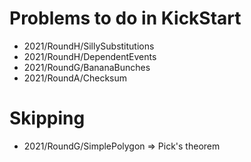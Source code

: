 # Problems to do in KickStart

- 2021/RoundH/SillySubstitutions
- 2021/RoundH/DependentEvents
- 2021/RoundG/BananaBunches
- 2021/RoundA/Checksum

# Skipping 

- 2021/RoundG/SimplePolygon => Pick's theorem
